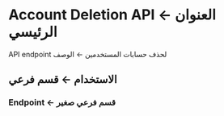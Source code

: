 # Account Deletion API          ← العنوان الرئيسي
API endpoint لحذف حسابات المستخدمين  ← الوصف

## الاستخدام                    ← قسم فرعي
### Endpoint                   ← قسم فرعي صغير
